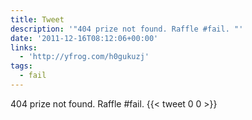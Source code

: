 ```yaml
---
title: Tweet
description: '"404 prize not found. Raffle #fail. "'
date: '2011-12-16T08:12:06+00:00'
links:
  - 'http://yfrog.com/h0gukuzj'
tags:
  - fail
---
```

404 prize not found. Raffle #fail. 
      {{< tweet 0 0 >}}
    
